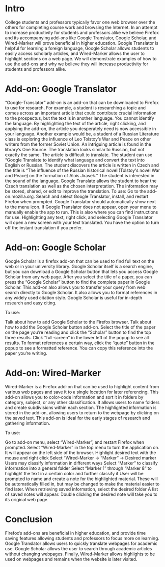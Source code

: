 # Intro

College students and professors typically favor one web browser over the others for completing course work and browsing the Internet. In an attempt to increase productivity for students and professors alike we believe Firefox and its accompanying add-ons like Google Translator, Google Scholar, and Wired-Marker will prove beneficial in higher education. Google Translator is helpful for learning a foreign language, Google Scholar allows students to easily access scholarly articles, and Wired-Marker allows the user to highlight sections on a web page. We will demonstrate examples of how to use the add-ons and why we believe they will increase productivity for students and professors alike. 

 
# Add-on: Google Translator
 	

“Google-Translator” add-on is an add-on that can be downloaded to Firefox to use for research. For example, a student is researching a topic and comes across an important article that could contribute crucial information to the prospectus, but the text is in another language. You cannot identify the language. By highlighting the text of the article, right clicking, and applying the add-on, the article you desperately need is now accessible in your language. Another example would be, a student of a Russian Literature class is exploring the influence of Leo Tolstoy’s War and Peace on other writers from the former Soviet Union. An intriguing article is found in the library’s One Source. The translation looks similar to Russian, but not exactly the same. The article is difficult to translate. The student can use “Google Translate to identify what language and convert the text into English or Russian. The student discovers the article is written in Czech and the title is “The influence of the Russian historical novel (Tolstoy's novel War and Peace) on the formation of Alois Jirasek.” The student is interested in the sound of the language. Google Translate allows the student to hear the Czech translation as well as the chosen interpretation. The information may be stored, shared, or edit to improve the translation.
To use:
 Go to the add-on.mozilla.org.
Search and select Google Translator, install, and restart Firefox when prompted.
Google Translator should automatically show next to the menu icon. If Google Translator does not appear, open your menu to manually enable the app to run. This is also where you can find instructions for use.
Highlighting any text, right click, and selecting Google Translator will open a new screen with your text translated. You have the option to turn off the instant translation if you prefer.	

# Add-on: Google Scholar


Google Scholar is a firefox add-on that can be used to find full text on the web or in your university library. Google Scholar itself is a search engine, but you can download a Google Scholar button that lets you access Google Scholar from any web page. After you select the title of a paper, you can press the “Google Scholar” button to find the complete paper in Google Scholar. This add-on also allows you to transfer your query from web search directly to Google Scholar. It also allows you to format references in any widely used citation style. Google Scholar is useful for in-depth research and easy citing.

To use:

Talk about how to add Google Scholar to the Firefox browser.
Talk about how to add the Google Scholar button add-on.
Select the title of the paper on the page you’re reading and click the “Scholar” button to find the top three results.
Click “full-screen” in the lower left of the popup to see all results.
To format references a certain way, click the “quote” button in the popup to see a formatted reference. You can copy this reference into the paper you’re writing.

# Add-on: Wired-Marker
	

Wired-Marker is a Firefox add-on that can be used to highlight content from various web pages and save it to a single location for later referencing. This add-on allows you to color-code information and sort it in folders by category, subject, or any other classification. It allows users to name folders and create subdivisions within each section. The highlighted information is stored in the add-on, allowing users to return to the webpage by clicking on the saved text. This add-on is ideal for the early stages of research and gathering information. 

To use:

Go to add-on menu, select “Wired-Marker”, and restart Firefox when prompted.
Select “Wired-Marker” in the top menu to turn the application on. It will appear on the left side of the browser.
Highlight desired text with the mouse and right click
Select “Wired-Marker → “Marker” → Desired marker
Users may classify information in different ways
Select “Marker” to classify information into a general folder
Select “Marker 1” through “Marker 8” to highlight the text in a certain color and further classify it
User will be prompted to name and create a note for the highlighted material. These will be automatically filled in, but may be changed to make the material easier to find later. 
When retrieving saved information, select the desired folder
A list of saved notes will appear. Double clicking the desired note will take you to its original web page.  
 
 
# Conclusion

Firefox’s add-ons are beneficial in higher education, and provide time saving features allowing students and professors to focus more on learning. Google Translator allows users to quickly translate webpages for academic use.  Google Scholar allows the user to search through academic articles without changing webpages.  Finally, Wired-Marker allows highlights to be used on webpages and remains when the website is later visited.  

